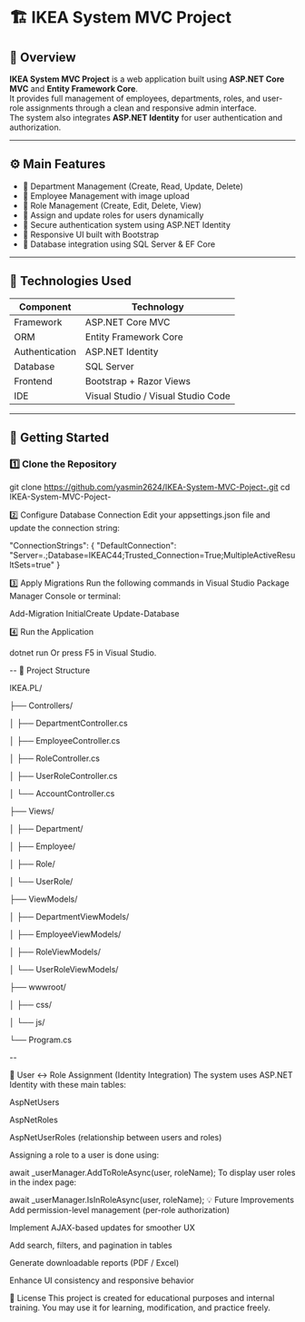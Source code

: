# 🏗️ IKEA System MVC Project

## 📝 Overview

**IKEA System MVC Project** is a web application built using **ASP.NET Core MVC** and **Entity Framework Core**.  
It provides full management of employees, departments, roles, and user-role assignments through a clean and responsive admin interface.  
The system also integrates **ASP.NET Identity** for user authentication and authorization.

---

## ⚙️ Main Features

- 🔹 Department Management (Create, Read, Update, Delete)  
- 🔹 Employee Management with image upload  
- 🔹 Role Management (Create, Edit, Delete, View)  
- 🔹 Assign and update roles for users dynamically  
- 🔹 Secure authentication system using ASP.NET Identity  
- 🔹 Responsive UI built with Bootstrap  
- 🔹 Database integration using SQL Server & EF Core  

---

## 🧩 Technologies Used

| Component | Technology |
|------------|-------------|
| Framework | ASP.NET Core MVC |
| ORM | Entity Framework Core |
| Authentication | ASP.NET Identity |
| Database | SQL Server |
| Frontend | Bootstrap + Razor Views |
| IDE | Visual Studio / Visual Studio Code |

---

## 🚀 Getting Started


### 1️⃣ Clone the Repository

git clone https://github.com/yasmin2624/IKEA-System-MVC-Poject-.git
cd IKEA-System-MVC-Poject-



2️⃣ Configure Database Connection
Edit your appsettings.json file and update the connection string:

"ConnectionStrings": {
  "DefaultConnection": "Server=.;Database=IKEAC44;Trusted_Connection=True;MultipleActiveResultSets=true"
}



3️⃣ Apply Migrations
Run the following commands in Visual Studio Package Manager Console or terminal:

Add-Migration InitialCreate
Update-Database



4️⃣ Run the Application

dotnet run
Or press F5 in Visual Studio.

--
📁 Project Structure

IKEA.PL/

├── Controllers/

│   ├── DepartmentController.cs

│   ├── EmployeeController.cs

│   ├── RoleController.cs

│   ├── UserRoleController.cs

│   └── AccountController.cs

├── Views/

│   ├── Department/

│   ├── Employee/

│   ├── Role/

│   └── UserRole/

├── ViewModels/

│   ├── DepartmentViewModels/

│   ├── EmployeeViewModels/

│   ├── RoleViewModels/

│   └── UserRoleViewModels/

├── wwwroot/

│   ├── css/

│   └── js/

└── Program.cs

--

🔐 User ↔ Role Assignment (Identity Integration)
The system uses ASP.NET Identity with these main tables:


AspNetUsers


AspNetRoles


AspNetUserRoles (relationship between users and roles)


Assigning a role to a user is done using:


await _userManager.AddToRoleAsync(user, roleName);
To display user roles in the index page:


await _userManager.IsInRoleAsync(user, roleName);
💡 Future Improvements
Add permission-level management (per-role authorization)

Implement AJAX-based updates for smoother UX

Add search, filters, and pagination in tables

Generate downloadable reports (PDF / Excel)

Enhance UI consistency and responsive behavior


🏁 License
This project is created for educational purposes and internal training.
You may use it for learning, modification, and practice freely.
